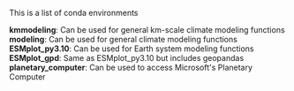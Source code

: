 This is a list of conda environments

**kmmodeling**: Can be used for general km-scale climate modeling functions <br/>
**modeling**: Can be used for general climate modeling functions <br/>
**ESMplot_py3.10**: Can be used for Earth system modeling functions <br/>
**ESMplot_gpd**: Same as ESMplot_py3.10 but includes geopandas <br/>
**planetary_computer**: Can be used to access Microsoft's Planetary Computer <br/>
